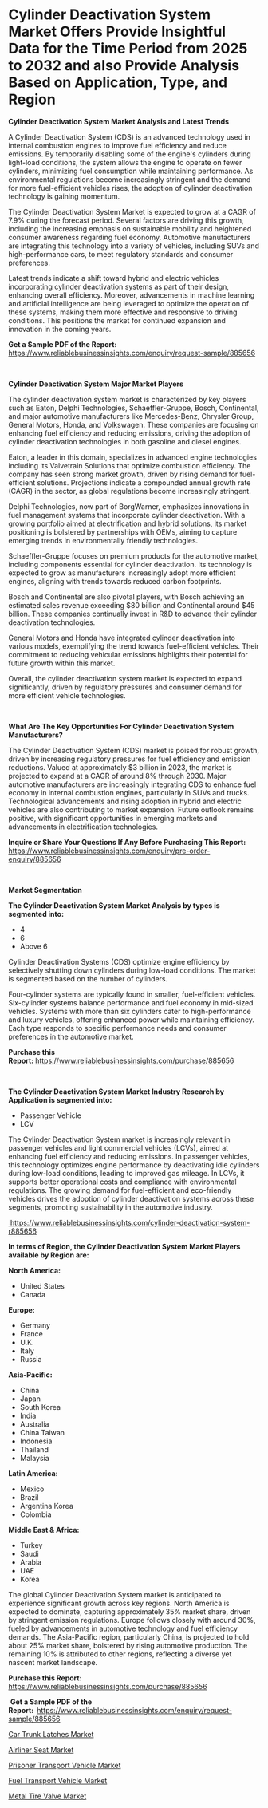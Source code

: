 <p><h1>Cylinder Deactivation System Market Offers Provide Insightful Data for the Time Period from 2025 to 2032 and also Provide Analysis Based on Application, Type, and Region</h1></p><p><strong>Cylinder Deactivation System Market Analysis and Latest Trends</strong></p>
<p><p>A Cylinder Deactivation System (CDS) is an advanced technology used in internal combustion engines to improve fuel efficiency and reduce emissions. By temporarily disabling some of the engine's cylinders during light-load conditions, the system allows the engine to operate on fewer cylinders, minimizing fuel consumption while maintaining performance. As environmental regulations become increasingly stringent and the demand for more fuel-efficient vehicles rises, the adoption of cylinder deactivation technology is gaining momentum.</p><p>The Cylinder Deactivation System Market is expected to grow at a CAGR of 7.9% during the forecast period. Several factors are driving this growth, including the increasing emphasis on sustainable mobility and heightened consumer awareness regarding fuel economy. Automotive manufacturers are integrating this technology into a variety of vehicles, including SUVs and high-performance cars, to meet regulatory standards and consumer preferences.</p><p>Latest trends indicate a shift toward hybrid and electric vehicles incorporating cylinder deactivation systems as part of their design, enhancing overall efficiency. Moreover, advancements in machine learning and artificial intelligence are being leveraged to optimize the operation of these systems, making them more effective and responsive to driving conditions. This positions the market for continued expansion and innovation in the coming years.</p></p>
<p><strong>Get a Sample PDF of the Report:&nbsp;</strong> <a href="https://www.reliablebusinessinsights.com/enquiry/request-sample/885656?utm_campaign=1121&utm_medium=2&utm_source=Github&utm_content=ia&utm_term=30032025&utm_id=cylinder-deactivation-system">https://www.reliablebusinessinsights.com/enquiry/request-sample/885656</a></p>
<p>&nbsp;</p>
<p><strong>Cylinder Deactivation System Major Market Players</strong></p>
<p><p>The cylinder deactivation system market is characterized by key players such as Eaton, Delphi Technologies, Schaeffler-Gruppe, Bosch, Continental, and major automotive manufacturers like Mercedes-Benz, Chrysler Group, General Motors, Honda, and Volkswagen. These companies are focusing on enhancing fuel efficiency and reducing emissions, driving the adoption of cylinder deactivation technologies in both gasoline and diesel engines.</p><p>Eaton, a leader in this domain, specializes in advanced engine technologies including its Valvetrain Solutions that optimize combustion efficiency. The company has seen strong market growth, driven by rising demand for fuel-efficient solutions. Projections indicate a compounded annual growth rate (CAGR) in the sector, as global regulations become increasingly stringent.</p><p>Delphi Technologies, now part of BorgWarner, emphasizes innovations in fuel management systems that incorporate cylinder deactivation. With a growing portfolio aimed at electrification and hybrid solutions, its market positioning is bolstered by partnerships with OEMs, aiming to capture emerging trends in environmentally friendly technologies.</p><p>Schaeffler-Gruppe focuses on premium products for the automotive market, including components essential for cylinder deactivation. Its technology is expected to grow as manufacturers increasingly adopt more efficient engines, aligning with trends towards reduced carbon footprints.</p><p>Bosch and Continental are also pivotal players, with Bosch achieving an estimated sales revenue exceeding $80 billion and Continental around $45 billion. These companies continually invest in R&D to advance their cylinder deactivation technologies.</p><p>General Motors and Honda have integrated cylinder deactivation into various models, exemplifying the trend towards fuel-efficient vehicles. Their commitment to reducing vehicular emissions highlights their potential for future growth within this market.</p><p>Overall, the cylinder deactivation system market is expected to expand significantly, driven by regulatory pressures and consumer demand for more efficient vehicle technologies.</p></p>
<p>&nbsp;</p>
<p><strong>What Are The Key Opportunities For Cylinder Deactivation System Manufacturers?</strong></p>
<p><p>The Cylinder Deactivation System (CDS) market is poised for robust growth, driven by increasing regulatory pressures for fuel efficiency and emission reductions. Valued at approximately $3 billion in 2023, the market is projected to expand at a CAGR of around 8% through 2030. Major automotive manufacturers are increasingly integrating CDS to enhance fuel economy in internal combustion engines, particularly in SUVs and trucks. Technological advancements and rising adoption in hybrid and electric vehicles are also contributing to market expansion. Future outlook remains positive, with significant opportunities in emerging markets and advancements in electrification technologies.</p></p>
<p><strong>Inquire or Share Your Questions If Any Before Purchasing This Report:</strong> <a href="https://www.reliablebusinessinsights.com/enquiry/pre-order-enquiry/885656?utm_campaign=1121&utm_medium=2&utm_source=Github&utm_content=ia&utm_term=30032025&utm_id=cylinder-deactivation-system">https://www.reliablebusinessinsights.com/enquiry/pre-order-enquiry/885656</a></p>
<p>&nbsp;</p>
<p><strong>Market Segmentation</strong></p>
<p><strong>The Cylinder Deactivation System Market Analysis by types is segmented into:</strong></p>
<p><ul><li>4</li><li>6</li><li>Above 6</li></ul></p>
<p><p>Cylinder Deactivation Systems (CDS) optimize engine efficiency by selectively shutting down cylinders during low-load conditions. The market is segmented based on the number of cylinders. </p><p>Four-cylinder systems are typically found in smaller, fuel-efficient vehicles. Six-cylinder systems balance performance and fuel economy in mid-sized vehicles. Systems with more than six cylinders cater to high-performance and luxury vehicles, offering enhanced power while maintaining efficiency. Each type responds to specific performance needs and consumer preferences in the automotive market.</p></p>
<p><strong>Purchase this Report:&nbsp;</strong><a href="https://www.reliablebusinessinsights.com/purchase/885656?utm_campaign=1121&utm_medium=2&utm_source=Github&utm_content=ia&utm_term=30032025&utm_id=cylinder-deactivation-system">https://www.reliablebusinessinsights.com/purchase/885656</a></p>
<p>&nbsp;</p>
<p><strong>The Cylinder Deactivation System Market Industry Research by Application is segmented into:</strong></p>
<p><ul><li>Passenger Vehicle</li><li>LCV</li></ul></p>
<p><p>The Cylinder Deactivation System market is increasingly relevant in passenger vehicles and light commercial vehicles (LCVs), aimed at enhancing fuel efficiency and reducing emissions. In passenger vehicles, this technology optimizes engine performance by deactivating idle cylinders during low-load conditions, leading to improved gas mileage. In LCVs, it supports better operational costs and compliance with environmental regulations. The growing demand for fuel-efficient and eco-friendly vehicles drives the adoption of cylinder deactivation systems across these segments, promoting sustainability in the automotive industry.</p></p>
<p><a href="https://www.reliablebusinessinsights.com/cylinder-deactivation-system-r885656?utm_campaign=1121&utm_medium=2&utm_source=Github&utm_content=ia&utm_term=30032025&utm_id=cylinder-deactivation-system">&nbsp;https://www.reliablebusinessinsights.com/cylinder-deactivation-system-r885656</a></p>
<p><strong>In terms of Region, the Cylinder Deactivation System Market Players available by Region are:</strong></p>
<p>
    <p> <strong> North America: </strong>
        <ul>
            <li>United States</li>
            <li>Canada</li>
        </ul>
        </p> 
    <p> <strong> Europe: </strong>
        <ul>
            <li>Germany</li>
            <li>France</li>
            <li>U.K.</li>
            <li>Italy</li>
            <li>Russia</li>
        </ul>
        </p> 
    <p> <strong> Asia-Pacific: </strong>
        <ul>
            <li>China</li>
            <li>Japan</li>
            <li>South Korea</li>
            <li>India</li>
            <li>Australia</li>
            <li>China Taiwan</li>
            <li>Indonesia</li>
            <li>Thailand</li>
            <li>Malaysia</li>
        </ul>
        </p> 
    <p> <strong> Latin America: </strong>
        <ul>
            <li>Mexico</li>
            <li>Brazil</li>
            <li>Argentina Korea</li>
            <li>Colombia</li>
        </ul>
        </p> 
    <p> <strong> Middle East & Africa: </strong>
        <ul>
            <li>Turkey</li>
            <li>Saudi</li>
            <li>Arabia</li>
            <li>UAE</li>
            <li>Korea</li>
        </ul>
    </p>
    </p>
<p><p>The global Cylinder Deactivation System market is anticipated to experience significant growth across key regions. North America is expected to dominate, capturing approximately 35% market share, driven by stringent emission regulations. Europe follows closely with around 30%, fueled by advancements in automotive technology and fuel efficiency demands. The Asia-Pacific region, particularly China, is projected to hold about 25% market share, bolstered by rising automotive production. The remaining 10% is attributed to other regions, reflecting a diverse yet nascent market landscape.</p></p>
<p><strong>Purchase this Report: </strong><a href="https://www.reliablebusinessinsights.com/purchase/885656?utm_campaign=1121&utm_medium=2&utm_source=Github&utm_content=ia&utm_term=30032025&utm_id=cylinder-deactivation-system">https://www.reliablebusinessinsights.com/purchase/885656</a></p>
<p>&nbsp;<strong>Get a Sample PDF of the Report:&nbsp;&nbsp;</strong><a href="https://www.reliablebusinessinsights.com/enquiry/request-sample/885656?utm_campaign=1121&utm_medium=2&utm_source=Github&utm_content=ia&utm_term=30032025&utm_id=cylinder-deactivation-system">https://www.reliablebusinessinsights.com/enquiry/request-sample/885656</a></p>
<p><strong></strong></p>
<p><p><a href="https://github.com/welfmimon/Market-Research-Report-List-1/blob/main/car-trunk-latches-market.md?utm_campaign=1121&utm_medium=2&utm_source=Github&utm_content=ia&utm_term=30032025&utm_id=cylinder-deactivation-system">Car Trunk Latches Market</a></p><p><a href="https://github.com/nkomdaumis16/Market-Research-Report-List-1/blob/main/airliner-seat-market.md?utm_campaign=1121&utm_medium=2&utm_source=Github&utm_content=ia&utm_term=30032025&utm_id=cylinder-deactivation-system">Airliner Seat Market</a></p><p><a href="https://github.com/amramcocosxa/Market-Research-Report-List-1/blob/main/prisoner-transport-vehicle-market.md?utm_campaign=1121&utm_medium=2&utm_source=Github&utm_content=ia&utm_term=30032025&utm_id=cylinder-deactivation-system">Prisoner Transport Vehicle Market</a></p><p><a href="https://github.com/ceneabiruk11/Market-Research-Report-List-1/blob/main/fuel-transport-vehicle-market.md?utm_campaign=1121&utm_medium=2&utm_source=Github&utm_content=ia&utm_term=30032025&utm_id=cylinder-deactivation-system">Fuel Transport Vehicle Market</a></p><p><a href="https://github.com/ioniafidian4/Market-Research-Report-List-1/blob/main/metal-tire-valve-market.md?utm_campaign=1121&utm_medium=2&utm_source=Github&utm_content=ia&utm_term=30032025&utm_id=cylinder-deactivation-system">Metal Tire Valve Market</a></p></p>